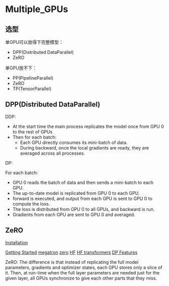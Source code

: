 # Multiple_GPUs

## 选型

单GPU可以放得下完整模型：

- DPP(Distributed DataParallel)
- ZeRO

单GPU放不下：

- PP(PipelineParallel)
- ZeRO
- TP(TensorParallel)

## DPP(Distributed DataParallel)

DDP:

- At the start time the main process replicates the model once from GPU 0 to the rest of GPUs
- Then for each batch:
  - Each GPU directly consumes its mini-batch of data.
  - During backward, once the local gradients are ready, they are averaged across all processes.

DP:

For each batch:

- GPU 0 reads the batch of data and then sends a mini-batch to each GPU.
- The up-to-date model is replicated from GPU 0 to each GPU.
- forward is executed, and output from each GPU is sent to GPU 0 to compute the loss.
- The loss is distributed from GPU 0 to all GPUs, and backward is run.
- Gradients from each GPU are sent to GPU 0 and averaged.

## ZeRO

[Installation](https://www.deepspeed.ai/tutorials/advanced-install/)

[Getting Started](https://www.deepspeed.ai/getting-started/)
[megatron](https://www.deepspeed.ai/tutorials/megatron/)
[zero](https://www.deepspeed.ai/tutorials/zero/)
[HF](https://huggingface.co/docs/transformers/main_classes/deepspeed)
[HF transformers](https://huggingface.co/docs/transformers/deepspeed)
[DP Features](https://www.deepspeed.ai/training/)

ZeRO:
The difference is that instead of replicating the full model parameters, gradients and optimizer states, each GPU stores only a slice of it. Then, at run-time when the full layer parameters are needed just for the given
layer, all GPUs synchronize to give each other parts that they miss.
